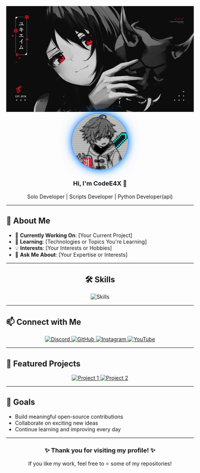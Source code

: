 <div align="center">
  <img src="dadb379aeb49e2e236ecf289bfcdcf80.jpg" alt="Banner" />
</div>

<div align="center">
  <img 
    src="3b4ac1934f8061356355542ee931b573.jpg" 
    alt="Profile Picture" 
    width="150" 
    style="
      border-radius: 50%; 
      box-shadow: 0 0 15px rgba(0, 123, 255, 0.8), 0 0 30px rgba(0, 123, 255, 0.5);
      border: 2px solid rgba(0, 123, 255, 0.7);
    " 
  />
  <h3>Hi, I'm CodeE4X 👋</h3>
  <p>Solo Developer | Scripts Developer | Python Developer(api)</p>
</div>

---

## 🌟 About Me  
- 🔭 **Currently Working On**: [Your Current Project]  
- 🌱 **Learning**: [Technologies or Topics You're Learning]  
- 💡 **Interests**: [Your Interests or Hobbies]  
- 💬 **Ask Me About**: [Your Expertise or Interests]  

---

<div align="center">
  <h2>🛠️ Skills</h2>
  <img src="https://skillicons.dev/icons?i=html,css,javascript,python,lua,react" alt="Skills" />
</div>

---

## 📫 Connect with Me  

<div align="center">
  <a href="[Your Discord Link]" target="_blank">
    <img src="https://img.shields.io/badge/Discord-7289DA?style=for-the-badge&logo=discord&logoColor=white" alt="Discord" />
  </a>
  <a href="[Your GitHub Link]" target="_blank">
    <img src="https://img.shields.io/badge/GitHub-181717?style=for-the-badge&logo=github&logoColor=white" alt="GitHub" />
  </a>
  <a href="[Your Instagram Link]" target="_blank">
    <img src="https://img.shields.io/badge/Instagram-E4405F?style=for-the-badge&logo=instagram&logoColor=white" alt="Instagram" />
  </a>
  <a href="[Your YouTube Link]" target="_blank">
    <img src="https://img.shields.io/badge/YouTube-FF0000?style=for-the-badge&logo=youtube&logoColor=white" alt="YouTube" />
  </a>
</div>

---

## 📂 Featured Projects  

<div align="center">
  <a href="[Project 1 Link]" target="_blank">
    <img src="https://via.placeholder.com/400x200?text=Project+1" alt="Project 1" />
  </a>
  <a href="[Project 2 Link]" target="_blank">
    <img src="https://via.placeholder.com/400x200?text=Project+2" alt="Project 2" />
  </a>
</div>

---

## 🎯 Goals  

- Build meaningful open-source contributions  
- Collaborate on exciting new ideas  
- Continue learning and improving every day  

---

<div align="center">
  <h3>✨ Thank you for visiting my profile! ✨</h3>
  <p>If you like my work, feel free to ⭐ some of my repositories!</p>
</div>
